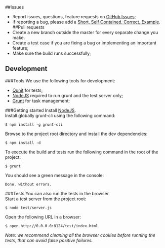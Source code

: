 ##Issues

- Report issues, questions, feature requests on [GitHub Issues](https://github.com/carhartl/jquery-cookie/issues);
- If reporting a bug, please add a [Short, Self Contained, Correct, Example](http://sscce.org/).
##Pull requests
- Create a new branch outside the master for every separate change you make.
- Create a test case if you are fixing a bug or implementing an important feature;
- Make sure the build runs successfully;

## Development

###Tools
We use the following tools for development:

- [Qunit](http://qunitjs.com/) for tests;
- [NodeJS](http://nodejs.org/download/) required to run grunt and the test server only;
- [Grunt](http://gruntjs.com/getting-started) for task management;

###Getting started 
Install [NodeJS](http://nodejs.org/).  
Install globally grunt-cli using the following command:

    $ npm install -g grunt-cli

Browse to the project root directory and install the dev dependencies:

    $ npm install -d

To execute the build and tests run the following command in the root of the project:

    $ grunt

You should see a green message in the console:

    Done, without errors.

###Tests
You can also run the tests in the browser.  
Start a test server from the project root:

    $ node test/server.js

Open the following URL in a browser:

    $ open http://0.0.0.0:8124/test/index.html

_Note: we recommend cleaning all the browser cookies before running the tests, that can avoid false positive failures._
